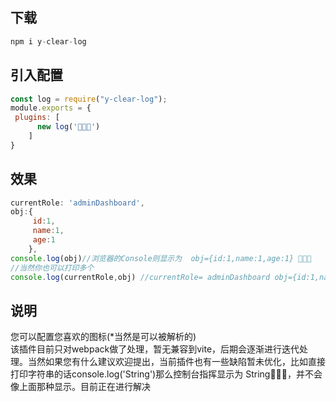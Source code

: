 ## 下载
``` javascript
npm i y-clear-log
```
## 引入配置
```javascript
const log = require("y-clear-log");
module.exports = {
 plugins: [
      new log('🚀🚀🚀')
    ]
}
```
## 效果
```javascript
currentRole: 'adminDashboard',
obj:{
     id:1,
     name:1,
     age:1
    },
console.log(obj)//浏览器的Console则显示为  obj={id:1,name:1,age:1} 🚀🚀🚀
//当然你也可以打印多个
console.log(currentRole,obj) //currentRole= adminDashboard obj={id:1,name:1,age:1} 🚀🚀🚀
```

## 说明
您可以配置您喜欢的图标(*当然是可以被解析的)<br/>
该插件目前只对webpack做了处理，暂无兼容到vite，后期会逐渐进行迭代处理。当然如果您有什么建议欢迎提出，当前插件也有一些缺陷暂未优化，比如直接打印字符串的话console.log('String')那么控制台指挥显示为 String🚀🚀🚀，并不会像上面那种显示。目前正在进行解决